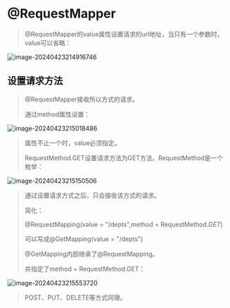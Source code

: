 # @RequestMapper

> @RequestMapper的value属性设置请求的url地址，当只有一个参数时，value可以省略：

![image-20240423214916746](D:\text1\7.sprigboot请求与响应\assets\image-20240423214916746.png)



## 设置请求方法

> @RequestMapper接收所以方式的请求。
>
> 通过method属性设置：

![image-20240423215018486](D:\text1\7.sprigboot请求与响应\assets\image-20240423215018486.png)

> 属性不止一个时，value必须指定。
>
> RequestMethod.GET设置请求方法为GET方法。RequestMethod是一个枚举：

![image-20240423215150506](D:\text1\7.sprigboot请求与响应\assets\image-20240423215150506.png)

> 通过设置请求方式之后，只会接收该方式的请求。
>
> 简化：
>
> @RequestMapping(value = "/depts",method = RequestMethod.*GET*)
>
> 可以写成@GetMapping(value = "/depts")
>
> @GetMapping内部继承了@RequestMapping。
>
> 并指定了method = RequestMethod.GET：

![image-20240423215553720](D:\text1\7.sprigboot请求与响应\assets\image-20240423215553720.png)

> POST、PUT、DELETE等方式同理。